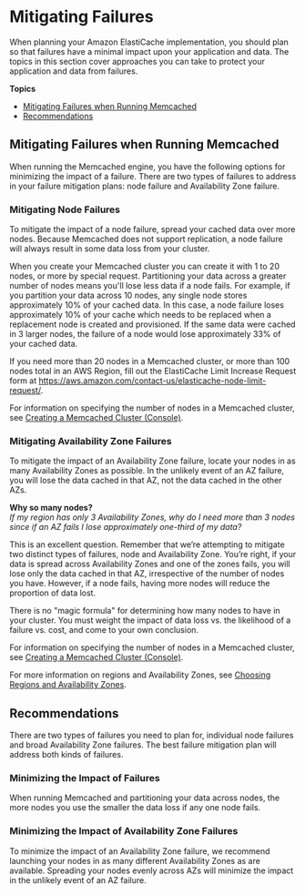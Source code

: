 # Mitigating Failures<a name="FaultTolerance"></a>

When planning your Amazon ElastiCache implementation, you should plan so that failures have a minimal impact upon your application and data\. The topics in this section cover approaches you can take to protect your application and data from failures\.

**Topics**
+ [Mitigating Failures when Running Memcached](#FaultTolerance.Memcached)
+ [Recommendations](#FaultTolerance.Recommendations)

## Mitigating Failures when Running Memcached<a name="FaultTolerance.Memcached"></a>

When running the Memcached engine, you have the following options for minimizing the impact of a failure\. There are two types of failures to address in your failure mitigation plans: node failure and Availability Zone failure\.

### Mitigating Node Failures<a name="FaultTolerance.Memcached.Node"></a>

To mitigate the impact of a node failure, spread your cached data over more nodes\. Because Memcached does not support replication, a node failure will always result in some data loss from your cluster\.

When you create your Memcached cluster you can create it with 1 to 20 nodes, or more by special request\. Partitioning your data across a greater number of nodes means you'll lose less data if a node fails\. For example, if you partition your data across 10 nodes, any single node stores approximately 10% of your cached data\. In this case, a node failure loses approximately 10% of your cache which needs to be replaced when a replacement node is created and provisioned\. If the same data were cached in 3 larger nodes, the failure of a node would lose approximately 33% of your cached data\.

If you need more than 20 nodes in a Memcached cluster, or more than 100 nodes total in an AWS Region, fill out the ElastiCache Limit Increase Request form at [https://aws\.amazon\.com/contact\-us/elasticache\-node\-limit\-request/](https://aws.amazon.com/contact-us/elasticache-node-limit-request/)\.

For information on specifying the number of nodes in a Memcached cluster, see [Creating a Memcached Cluster \(Console\)](Clusters.Create.CON.Memcached.md)\.

### Mitigating Availability Zone Failures<a name="FaultTolerance.Memcached.AZ"></a>

To mitigate the impact of an Availability Zone failure, locate your nodes in as many Availability Zones as possible\. In the unlikely event of an AZ failure, you will lose the data cached in that AZ, not the data cached in the other AZs\.

**Why so many nodes?**  
*If my region has only 3 Availability Zones, why do I need more than 3 nodes since if an AZ fails I lose approximately one\-third of my data?*

This is an excellent question\. Remember that we’re attempting to mitigate two distinct types of failures, node and Availability Zone\. You’re right, if your data is spread across Availability Zones and one of the zones fails, you will lose only the data cached in that AZ, irrespective of the number of nodes you have\. However, if a node fails, having more nodes will reduce the proportion of data lost\.

There is no "magic formula" for determining how many nodes to have in your cluster\. You must weight the impact of data loss vs\. the likelihood of a failure vs\. cost, and come to your own conclusion\.

For information on specifying the number of nodes in a Memcached cluster, see [Creating a Memcached Cluster \(Console\)](Clusters.Create.CON.Memcached.md)\.

For more information on regions and Availability Zones, see [Choosing Regions and Availability Zones](RegionsAndAZs.md)\.

## Recommendations<a name="FaultTolerance.Recommendations"></a>

There are two types of failures you need to plan for, individual node failures and broad Availability Zone failures\. The best failure mitigation plan will address both kinds of failures\.

### Minimizing the Impact of Failures<a name="FaultTolerance.Recommendations.NodeFailure"></a>

When running Memcached and partitioning your data across nodes, the more nodes you use the smaller the data loss if any one node fails\.

### Minimizing the Impact of Availability Zone Failures<a name="FaultTolerance.Recommendations.AZFailure"></a>

To minimize the impact of an Availability Zone failure, we recommend launching your nodes in as many different Availability Zones as are available\. Spreading your nodes evenly across AZs will minimize the impact in the unlikely event of an AZ failure\.